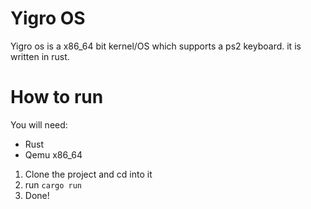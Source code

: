 # Yigro OS

Yigro os is a x86_64 bit kernel/OS which supports a ps2 keyboard. it is written in rust.

# How to run
You will need:
- Rust
- Qemu x86_64

1. Clone the project and cd into it
2. run `cargo run`
3. Done!
